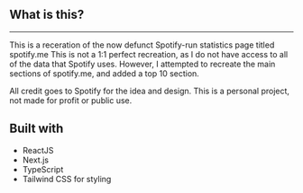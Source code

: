 ## What is this?

---

This is a receration of the now defunct Spotify-run statistics page titled spotify.me This is not a 1:1 perfect recreation, as I do not have access to all of the data that Spotify uses. However, I attempted to recreate the main sections of spotify.me, and added a top 10 section.

All credit goes to Spotify for the idea and design. This is a personal project, not made for profit or public use.

## Built with

- ReactJS
- Next.js
- TypeScript
- Tailwind CSS for styling
